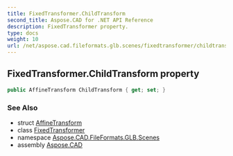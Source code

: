 ```yaml
---
title: FixedTransformer.ChildTransform
second_title: Aspose.CAD for .NET API Reference
description: FixedTransformer property. 
type: docs
weight: 10
url: /net/aspose.cad.fileformats.glb.scenes/fixedtransformer/childtransform/
---
```

## FixedTransformer.ChildTransform property

```csharp
public AffineTransform ChildTransform { get; set; }
```

### See Also

* struct [AffineTransform](../../../aspose.cad.fileformats.glb.transforms/affinetransform/)
* class [FixedTransformer](../)
* namespace [Aspose.CAD.FileFormats.GLB.Scenes](../../fixedtransformer/)
* assembly [Aspose.CAD](../../../)


